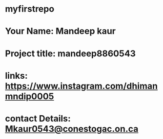 # myfirstrepo
# Your Name: Mandeep kaur
# Project title: mandeep8860543
# links: https://www.instagram.com/dhimanmndip0005
# contact Details: Mkaur0543@conestogac.on.ca
